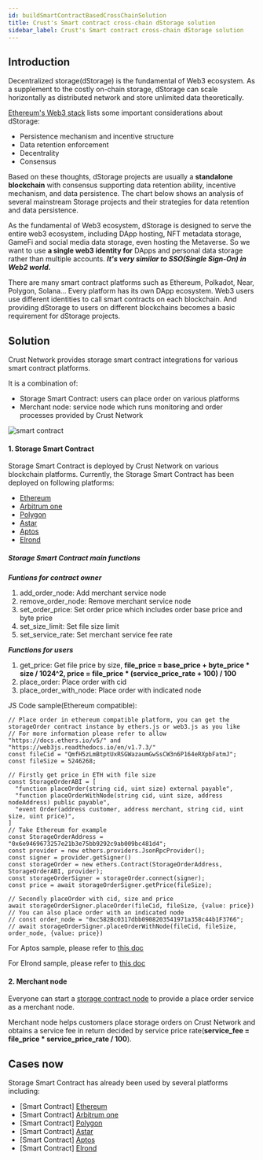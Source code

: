 ```yaml
---
id: buildSmartContractBasedCrossChainSolution
title: Crust's Smart contract cross-chain dStorage solution
sidebar_label: Crust's Smart contract cross-chain dStorage solution
---
```


## Introduction

Decentralized storage(dStorage) is the fundamental of Web3 ecosystem. As a supplement to the costly on-chain storage, dStorage can scale horizontally as distributed network and store unlimited data theoretically.

[Ethereum's Web3 stack](https://ethereum.org/en/developers/docs/storage/) lists some important considerations about dStorage:

- Persistence mechanism and incentive structure
- Data retention enforcement
- Decentrality
- Consensus

Based on these thoughts, dStorage projects are usually a **standalone** **blockchain** with consensus supporting data retention ability, incentive mechanism, and data persistence. The chart below shows an analysis of several mainstream Storage projects and their strategies for data retention and data persistence.

[ ](https://www.notion.so/68b99ae146214e73b3ef3a8cfcb6727a)

As the fundamental of Web3 ecosystem, dStorage is designed to serve the entire web3 ecosystem, including DApp hosting, NFT metadata storage, GameFi and social media data storage, even hosting the Metaverse. So we want to use **a single web3 identity for** DApps and personal data storage rather than multiple accounts. ***It's very similar to SSO(Single Sign-On) in Web2 world.***

There are many smart contract platforms such as Ethereum, Polkadot, Near, Polygon, Solana... Every platform has its own DApp ecosystem. Web3 users use different identities to call smart contracts on each blockchain. And providing dStorage to users on different blockchains becomes a basic requirement for dStorage projects.

## Solution

Crust Network provides storage smart contract integrations for various smart contract platforms.

It is a combination of:

- Storage Smart Contract: users can place order on various platforms
- Merchant node: service node which runs monitoring and order processes provided by Crust Network

![smart contract](assets/build/build-cross-chain-sc.png)

#### 1. Storage Smart Contract

Storage Smart Contract is deployed by Crust Network on various blockchain platforms. Currently, the Storage Smart Contract has been deployed on following platforms:

- [Ethereum](https://github.com/crustio/eth-storage-contract/blob/main/contracts/StorageOrder.sol)
- [Arbitrum one](https://github.com/crustio/eth-storage-contract/blob/main/contracts/StorageOrderCompatible.sol)
- [Polygon](https://github.com/crustio/eth-storage-contract/blob/main/contracts/StorageOrderCompatible.sol)
- [Astar](https://github.com/crustio/eth-storage-contract/blob/main/contracts/StorageOrderAstar.sol)
- [Aptos](https://github.com/crustio/aptos-storage-contract)
- [Elrond](https://github.com/crustio/elrond-storage-contract)

##### Storage Smart Contract main functions

***Funtions for contract owner***

1. add_order_node: Add merchant service node
1. remove_order_node: Remove merchant service node
1. set_order_price: Set order price which includes order base price and byte price
1. set_size_limit: Set file size limit
1. set_service_rate: Set merchant service fee rate

***Functions for users***

1. get_price: Get file price by size, **file_price = base_price + byte_price * size / 1024^2, price = file_price * (service_price_rate + 100) / 100**
1. place_order: Place order with cid
1. place_order_with_node: Place order with indicated node

JS Code sample(Ethereum compatible):
```
// Place order in ethereum compatible platform, you can get the storageOrder contract instance by ethers.js or web3.js as you like
// For more information please refer to allow "https://docs.ethers.io/v5/" and "https://web3js.readthedocs.io/en/v1.7.3/"
const fileCid = "QmfH5zLmBtptUxRSGWazaumGwSsCW3n6P164eRXpbFatmJ";
const fileSize = 5246268;

// Firstly get price in ETH with file size
const StorageOrderABI = [
  "function placeOrder(string cid, uint size) external payable",
  "function placeOrderWithNode(string cid, uint size, address nodeAddress) public payable",
  "event Order(address customer, address merchant, string cid, uint size, uint price)",
]
// Take Ethereum for example
const StorageOrderAddress = "0x6e9469673257e21b3e75bb9292c9ab009bc481d4";
const provider = new ethers.providers.JsonRpcProvider();
const signer = provider.getSigner()
const storageOrder = new ethers.Contract(StorageOrderAddress, StorageOrderABI, provider);
const storageOrderSigner = storageOrder.connect(signer);
const price = await storageOrderSigner.getPrice(fileSize);

// Secondly placeOrder with cid, size and price 
await storageOrderSigner.placeOrder(fileCid, fileSize, {value: price})
// You can also place order with an indicated node
// const order_node = "0xc582Bc0317dbb0908203541971a358c44b1F3766";
// await storageOrderSigner.placeOrderWithNode(fileCid, fileSize, order_node, {value: price})
```

For Aptos sample, please refer to [this doc](https://github.com/crustio/aptos-storage-contract)

For Elrond sample, please refer to [this doc](https://github.com/crustio/elrond-storage-contract)

#### 2. Merchant node

Everyone can start a [storage contract node](https://github.com/crustio/storage-contract-node) to provide a place order service as a merchant node.

Merchant node helps customers place storage orders on Crust Network and obtains a service fee in return decided by service price rate(**service_fee = file_price * service_price_rate / 100**).

## Cases now

Storage Smart Contract has already been used by several platforms including:

- [Smart Contract] [Ethereum](https://etherscan.io/address/0x6e9469673257e21b3e75bb9292c9ab009bc481d4)
- [Smart Contract] [Arbitrum one](https://arbiscan.io/address/0x6E9469673257E21B3E75bb9292c9aB009bc481D4)
- [Smart Contract] [Polygon](https://polygonscan.com/address/0xE1E8ff8e51DA7066CB1009a4c1dE68AE2d095655)
- [Smart Contract] [Astar](https://blockscout.com/shiden/address/0xd220d916c2C11E7322ee0a8C9648D186946d4210)
- [Smart Contract] [Aptos](https://explorer.aptoslabs.com/account/0x59c6f5359735a27beba04252ae5fee4fc9c6ec0b7e22dab9f5ed7173283c54d0)
- [Smart Contract] [Elrond](https://explorer.elrond.com/accounts/erd1qqqqqqqqqqqqqpgq9z44nz6t6nheyflvfh94syzky84gk0d8j3vss49tnh)
